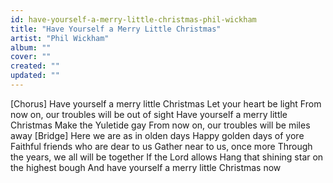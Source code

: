 ```yaml
---
id: have-yourself-a-merry-little-christmas-phil-wickham
title: "Have Yourself a Merry Little Christmas"
artist: "Phil Wickham"
album: ""
cover: ""
created: ""
updated: ""
---
```


[Chorus]
Have yourself a merry little Christmas
Let your heart be light
From now on, our troubles will be out of sight
Have yourself a merry little Christmas
Make the Yuletide gay
From now on, our troubles will be miles away
[Bridge]
Here we are as in olden days
Happy golden days of yore
Faithful friends who are dear to us
Gather near to us, once more
Through the years, we all will be together
If the Lord allows
Hang that shining star on the highest bough
And have yourself a merry little Christmas now
